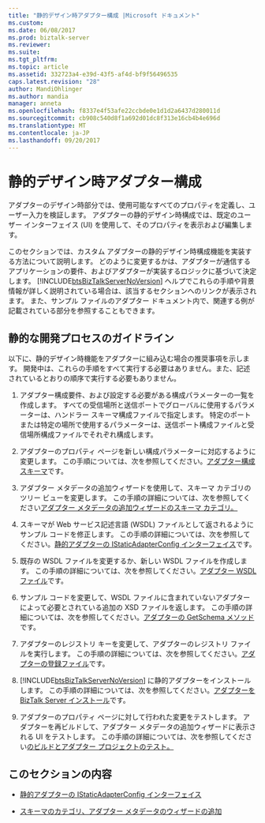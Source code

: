 ```yaml
---
title: "静的デザイン時アダプター構成 |Microsoft ドキュメント"
ms.custom: 
ms.date: 06/08/2017
ms.prod: biztalk-server
ms.reviewer: 
ms.suite: 
ms.tgt_pltfrm: 
ms.topic: article
ms.assetid: 332723a4-e39d-43f5-af4d-bf9f56496535
caps.latest.revision: "28"
author: MandiOhlinger
ms.author: mandia
manager: anneta
ms.openlocfilehash: f8337e4f53afe22ccbde0e1d1d2a6437d280011d
ms.sourcegitcommit: cb908c540d8f1a692d01dc8f313e16cb4b4e696d
ms.translationtype: MT
ms.contentlocale: ja-JP
ms.lasthandoff: 09/20/2017
---
```

# <a name="static-design-time-adapter-configuration"></a>静的デザイン時アダプター構成
アダプターのデザイン時部分では、使用可能なすべてのプロパティを定義し、ユーザー入力を検証します。 アダプターの静的デザイン時構成では、既定のユーザー インターフェイス (UI) を使用して、そのプロパティを表示および編集します。  
  
 このセクションでは、カスタム アダプターの静的デザイン時構成機能を実装する方法について説明します。 どのように変更するかは、アダプターが通信するアプリケーションの要件、およびアダプターが実装するロジックに基づいて決定します。 [!INCLUDE[btsBizTalkServerNoVersion](../includes/btsbiztalkservernoversion-md.md)] ヘルプでこれらの手順や背景情報が詳しく説明されている場合は、該当するセクションへのリンクが表示されます。 また、サンプル ファイルのアダプター ドキュメント内で、関連する例が記載されている部分を参照することもできます。  
  
## <a name="guidelines-for-the-static-development-process"></a>静的な開発プロセスのガイドライン  
 以下に、静的デザイン時機能をアダプターに組み込む場合の推奨事項を示します。 開発中は、これらの手順をすべて実行する必要はありません。また、記述されているとおりの順序で実行する必要もありません。  
  
1.  アダプター構成要件、および設定する必要がある構成パラメーターの一覧を作成します。 すべての受信場所と送信ポートでグローバルに使用するパラメーターは、ハンドラー スキーマ構成ファイルで指定します。 特定のポートまたは特定の場所で使用するパラメーターは、送信ポート構成ファイルと受信場所構成ファイルでそれぞれ構成します。  
  
2.  アダプターのプロパティ ページを新しい構成パラメーターに対応するように変更します。 この手順については、次を参照してください。[アダプター構成スキーマ](../core/adapter-configuration-schemas.md)です。  
  
3.  アダプター メタデータの追加ウィザードを使用して、スキーマ カテゴリのツリー ビューを変更します。 この手順の詳細については、次を参照してください[アダプター メタデータの追加ウィザードのスキーマ カテゴリ。](../core/schema-categories-in-the-add-adapter-metadata-wizard.md)  
  
4.  スキーマが Web サービス記述言語 (WSDL) ファイルとして返されるようにサンプル コードを修正します。 この手順の詳細については、次を参照してください。[静的アダプターの IStaticAdapterConfig インターフェイス](../core/static-adapter-istaticadapterconfig-interface.md)です。  
  
5.  既存の WSDL ファイルを変更するか、新しい WSDL ファイルを作成します。 この手順の詳細については、次を参照してください。[アダプター WSDL ファイル](../core/adapter-wsdl-files.md)です。  
  
6.  サンプル コードを変更して、WSDL ファイルに含まれていないアダプターによって必要とされている追加の XSD ファイルを返します。 この手順の詳細については、次を参照してください。[アダプターの GetSchema メソッド](../core/adapter-getschema-method.md)です。  
  
7.  アダプターのレジストリ キーを変更して、アダプターのレジストリ ファイルを実行します。 この手順の詳細については、次を参照してください。[アダプターの登録ファイル](../core/adapter-registration-file.md)です。  
  
8.  [!INCLUDE[btsBizTalkServerNoVersion](../includes/btsbiztalkservernoversion-md.md)] に静的アダプターをインストールします。 この手順の詳細については、次を参照してください。[アダプターを BizTalk Server インストール](../core/install-the-adapter-into-biztalk-server.md)です。  
  
9. アダプターのプロパティ ページに対して行われた変更をテストします。 アダプターを再ビルドして、アダプター メタデータの追加ウィザードに表示される UI をテストします。 この手順の詳細については、次を参照してください[のビルドとアダプター プロジェクトのテスト。](../core/build-and-test-the-adapter-project.md)  
  
## <a name="in-this-section"></a>このセクションの内容  
  
-   [静的アダプターの IStaticAdapterConfig インターフェイス](../core/static-adapter-istaticadapterconfig-interface.md)  
  
-   [スキーマのカテゴリ、アダプター メタデータのウィザードの追加](../core/schema-categories-in-the-add-adapter-metadata-wizard.md)